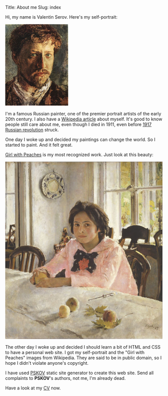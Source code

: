 Title: About me
Slug: index

Hi, my name is Valentin Serov. Here's my self-portrait:

![Valentin Serov self-portrait][serov-portrait]

I'm a famous Russian painter, one of the premier portrait artists of the early 20th century. I also have a [Wikipedia article][serov] about myself. It's good to know people still care about me, even though I died in 1911, even before [1917 Russian revolution][revolution] struck.

One day I woke up and decided my paintings can change the world. So I started to paint. And it felt great.

[Girl with Peaches][girl-with-peaches] is my most recognized work. Just look at this beauty:

![Girl with Peaches][serov-work]

The other day I woke up and decided I should learn a bit of HTML and CSS to have a personal web site. I got my self-portrait and the "Girl with Peaches" images from Wikipedia. They are said to be in public domain, so I hope I didn't violate anyone's copyright.

I have used [PSKOV][pskov] static site generator to create this web site. Send all complaints to **PSKOV**'s authors, not me, I'm already dead.

Have a look at my [CV][cv] now.

[serov]: https://en.wikipedia.org/wiki/Valentin_Serov
[revolution]: https://en.wikipedia.org/wiki/Russian_Revolution
[serov-portrait]: myself.jpg
[serov-work]: mywork.jpg
[girl-with-peaches]: https://en.wikipedia.org/wiki/Girl_with_Peaches
[pskov]: http://opengamestudio.org/pskov
[cv]: cv.html
